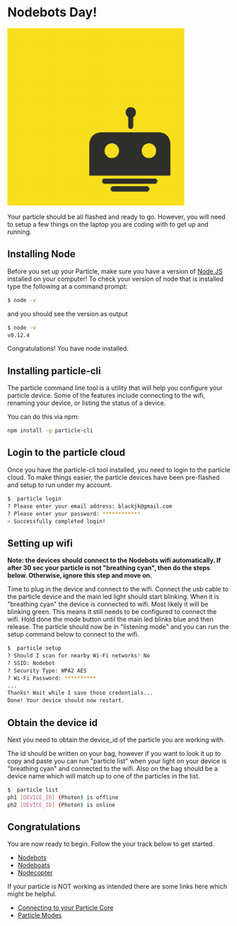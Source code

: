 # Nodebots Day!

![](nodebots.png)

Your particle should be all flashed and ready to go.  However, you will need to setup a few things on the laptop you are coding with to get up and running.

## Installing Node

Before you set up your Particle, make sure you have a version of [Node JS](https://nodejs.org) installed on your computer! To check your version of node that is installed type the following at a command prompt:

```bash
$ node -v
```
and you should see the version as output

```bash
$ node -v
v0.12.4
```

Congratulations! You have node installed.

## Installing particle-cli
The particle command line tool is a utility that will help you configure your particle device.  Some of the features include connecting to the wifi, renaming your device, or listing the status of a device.

You can do this via npm:
```bash
npm install -g particle-cli
```

## Login to the particle cloud

Once you have the particle-cli tool installed, you need to login to the particle cloud.  To make things easier, the particle devices have been pre-flashed and setup to run under my account.

```bash
$  particle login
? Please enter your email address: blackjk@gmail.com
? Please enter your password: ************
> Successfully completed login!
```

## Setting up wifi
**Note: the devices should connect to the Nodebots wifi automatically.  If after 30 sec your particle is not "breathing cyan", then do the steps below.  Otherwise, ignore this step and move on.**

Time to plug in the device and connect to the wifi.  Connect the usb cable to the particle device and the main led light should start blinking.  When it is "breathing cyan" the device is connected to wifi.  Most likely it will be blinking green.  This means it still needs to be configured to connect the wifi.  Hold done the mode button until the main led blinks blue and then release.  The particle should now be in "listening mode" and you can run the setup command below to connect to the wifi.

```bash
$  particle setup
? Should I scan for nearby Wi-Fi networks? No
? SSID: Nodebot
? Security Type: WPA2 AES
? Wi-Fi Password: **********
...
Thanks! Wait while I save those credentials...
Done! Your device should now restart.
```
## Obtain the device id

Next you need to obtain the device_id of the particle you are working with.  

The id should be written on your bag, however if you want to look it up to copy and paste you can run "particle list" when your light on your device is "breathing cyan" and connected to the wifi.  Also on the bag should be a device name which will match up to one of the particles in the list.


```bash
$  particle list
ph1 [DEVICE_ID] (Photon) is offline
ph2 [DEVICE_ID] (Photon) is online
```

## Congratulations
You are now ready to begin.  Follow the your track below to get started.
- [Nodebots](nodebots.md)
- [Nodeboats](nodeboats.md)
- [Nodecopter](nodecopter.md)

If your particle is NOT working as intended there are some links here which might be helpful.
- [Connecting to your Particle Core](http://docs.particle.io/photon/connect/)
- [Particle Modes](http://docs.particle.io/photon/modes/)